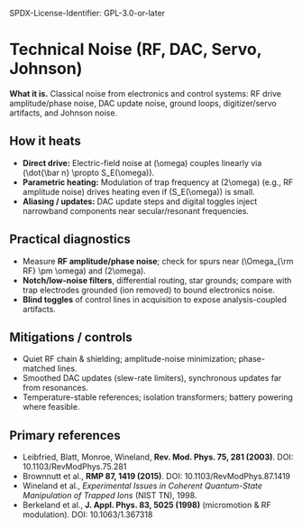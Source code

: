SPDX-License-Identifier: GPL-3.0-or-later

# Technical Noise (RF, DAC, Servo, Johnson)

**What it is.** Classical noise from electronics and control systems: RF drive amplitude/phase noise, DAC update noise, ground loops, digitizer/servo artifacts, and Johnson noise.

## How it heats
- **Direct drive:** Electric-field noise at \(\omega\) couples linearly via \(\dot{\bar n} \propto S_E(\omega)\).
- **Parametric heating:** Modulation of trap frequency at \(2\omega\) (e.g., RF amplitude noise) drives heating even if \(S_E(\omega)\) is small.
- **Aliasing / updates:** DAC update steps and digital toggles inject narrowband components near secular/resonant frequencies.

## Practical diagnostics
- Measure **RF amplitude/phase noise**; check for spurs near \(\Omega_{\rm RF} \pm \omega\) and \(2\omega\).
- **Notch/low-noise filters**, differential routing, star grounds; compare with trap electrodes grounded (ion removed) to bound electronics noise.
- **Blind toggles** of control lines in acquisition to expose analysis-coupled artifacts.

## Mitigations / controls
- Quiet RF chain & shielding; amplitude-noise minimization; phase-matched lines.
- Smoothed DAC updates (slew-rate limiters), synchronous updates far from resonances.
- Temperature-stable references; isolation transformers; battery powering where feasible.

## Primary references
- Leibfried, Blatt, Monroe, Wineland, **Rev. Mod. Phys. 75, 281 (2003)**. DOI: 10.1103/RevModPhys.75.281  
- Brownnutt et al., **RMP 87, 1419 (2015)**. DOI: 10.1103/RevModPhys.87.1419  
- Wineland et al., *Experimental Issues in Coherent Quantum-State Manipulation of Trapped Ions* (NIST TN), 1998.  
- Berkeland et al., **J. Appl. Phys. 83, 5025 (1998)** (micromotion & RF modulation). DOI: 10.1063/1.367318
